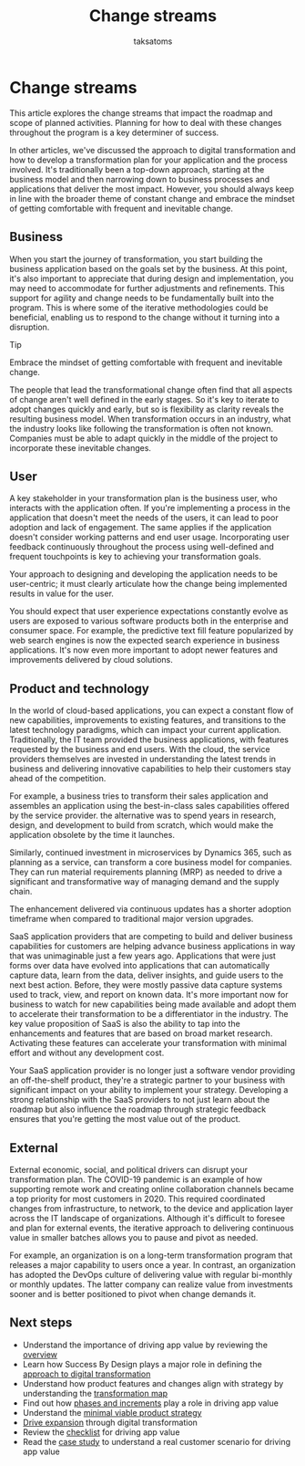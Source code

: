 ﻿---
title: Change streams
description: Learn how to use change streams in a business-focused digital transformation.
author: taksatoms
ms.author: tsato
ms.date: 05/21/2023
ms.topic: conceptual

---

# Change streams

This article explores the change streams that impact the roadmap and scope of planned activities. Planning for how to deal with these changes throughout the program is a key determiner of success.

In other articles, we've discussed the approach to digital transformation and how to develop a transformation plan for your application and the process involved. It's traditionally been a top-down approach, starting at the business model and then narrowing down to business processes and applications that deliver the most impact. However, you should always keep in line with the broader theme of constant change and embrace the mindset of getting comfortable with frequent and inevitable change.  

## Business

When you start the journey of transformation, you start building the business application based on the goals set by the business. At this point, it's also important to appreciate that during design and implementation, you may need to accommodate for further adjustments and refinements. This support for agility and change needs to be fundamentally built into the program. This is where some of the iterative methodologies could be beneficial, enabling us to respond to the change without it turning into a disruption.

> [!TIP]
> Embrace the mindset of getting comfortable with frequent and inevitable change.

The people that lead the transformational change often find that all aspects of change aren't well defined in the early stages. So it's key to iterate to adopt changes quickly and early, but so is flexibility as clarity reveals the resulting business model. When transformation occurs in an industry, what the industry looks like following the transformation is often not known. Companies must be able to adapt quickly in the middle of the project to incorporate these inevitable changes.

## User

A key stakeholder in your transformation plan is the business user, who interacts with the application often. If you're implementing a process in the application that doesn't meet the needs of the users, it can lead to poor adoption and lack of engagement. The same applies if the application doesn't consider working patterns and end user usage. Incorporating user feedback continuously throughout the process using well-defined and frequent touchpoints is key to achieving your transformation goals.

Your approach to designing and developing the application needs to be user-centric; it must clearly articulate how the change being implemented results in value for the user.

You should expect that user experience expectations constantly evolve as users are exposed to various software products both in the enterprise and consumer space. For example, the predictive text fill feature popularized by web search engines is now the expected search experience in business applications. It's now even more important to adopt newer features and improvements delivered by cloud solutions.

## Product and technology

In the world of cloud-based applications, you can expect a constant flow of new capabilities, improvements to existing features, and transitions to the latest technology paradigms, which can impact your current application. Traditionally, the IT team provided the business applications, with features requested by the business and end users. With the cloud, the service providers themselves are invested in understanding the latest trends in business and delivering innovative capabilities to help their customers stay ahead of the competition.  

For example, a business tries to transform their sales application and assembles an application using the best-in-class sales capabilities offered by the service provider. the alternative was to spend years in research, design, and development to build from scratch, which would make the application obsolete by the time it launches.

Similarly, continued investment in microservices by Dynamics 365, such as planning as a service, can transform a core business model for companies. They can run material requirements planning (MRP) as needed to drive a significant and transformative way of managing demand and the supply chain.

The enhancement delivered via continuous updates has a shorter adoption timeframe when compared to traditional major version upgrades.

SaaS application providers that are competing to build and deliver business capabilities for customers are helping advance business applications in way that was unimaginable just a few years ago. Applications that were just forms over data have evolved into applications that can automatically capture data, learn from the data, deliver insights, and guide users to the next best action. Before, they were mostly passive data capture systems used to track, view, and report on known data. It's more important now for business to watch for new capabilities being made available and adopt them to accelerate their transformation to be a differentiator in the industry. The key value proposition of SaaS is also the ability to tap into the enhancements and features that are based on broad market research. Activating these features can accelerate your transformation with minimal effort and without any development cost.

Your SaaS application provider is no longer just a software vendor providing an off-the-shelf product, they're a strategic partner to your business with significant impact on your ability to implement your strategy. Developing a strong relationship with the SaaS providers to not just learn about the roadmap but also influence the roadmap through strategic feedback ensures that you're getting the most value out of the product.

## External

External economic, social, and political drivers can disrupt your transformation plan. The COVID-19 pandemic is an example of how supporting remote work and creating online collaboration channels became a top priority for most customers in 2020. This required coordinated changes from infrastructure, to network, to the device and application layer across the IT landscape of organizations. Although it's difficult to foresee and plan for external events, the iterative approach to delivering continuous value in smaller batches allows you to pause and pivot as needed.  

For example, an organization is on a long-term transformation program that releases a major capability to users once a year. In contrast, an organization has adopted the DevOps culture of delivering value with regular bi-monthly or monthly updates. The latter company can realize value from investments sooner and is better positioned to pivot when change demands it.

## Next steps

- Understand the importance of driving app value by reviewing the [overview](drive-app-value.md)
- Learn how Success By Design plays a major role in defining the [approach to digital transformation](drive-app-value-approach-to-digital-transformation.md)
- Understand how product features and changes align with strategy by understanding the [transformation map](drive-app-value-transformation-map.md)
- Find out how [phases and increments](drive-app-value-phases-increments.md) play a role in driving app value
- Understand the [minimal viable product strategy](drive-app-value-minimal-viable-product-strategy.md)
- [Drive expansion](drive-app-value-drive-expansion.md) through digital transformation
- Review the [checklist](drive-app-value-checklist.md) for driving app value
- Read the [case study](drive-app-value-case-study.md) to understand a real customer scenario for driving app value
